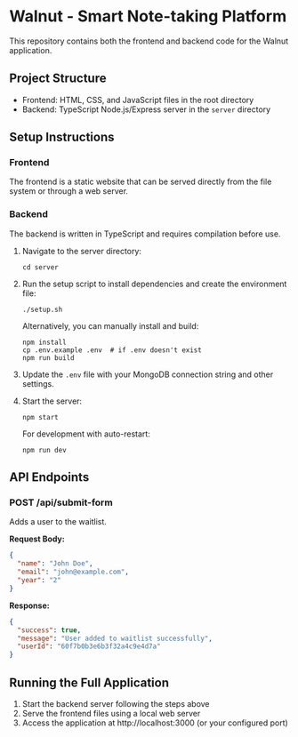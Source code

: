 # Walnut - Smart Note-taking Platform

This repository contains both the frontend and backend code for the Walnut application.

## Project Structure

- Frontend: HTML, CSS, and JavaScript files in the root directory
- Backend: TypeScript Node.js/Express server in the `server` directory

## Setup Instructions

### Frontend

The frontend is a static website that can be served directly from the file system or through a web server.

### Backend

The backend is written in TypeScript and requires compilation before use.

1. Navigate to the server directory:
   ```
   cd server
   ```

2. Run the setup script to install dependencies and create the environment file:
   ```
   ./setup.sh
   ```
   
   Alternatively, you can manually install and build:
   ```
   npm install
   cp .env.example .env  # if .env doesn't exist
   npm run build
   ```

3. Update the `.env` file with your MongoDB connection string and other settings.

4. Start the server:
   ```
   npm start
   ```
   
   For development with auto-restart:
   ```
   npm run dev
   ```

## API Endpoints

### POST /api/submit-form

Adds a user to the waitlist.

**Request Body:**
```json
{
  "name": "John Doe",
  "email": "john@example.com",
  "year": "2"
}
```

**Response:**
```json
{
  "success": true,
  "message": "User added to waitlist successfully",
  "userId": "60f7b0b3e6b3f32a4c9e4d7a"
}
```

## Running the Full Application

1. Start the backend server following the steps above
2. Serve the frontend files using a local web server
3. Access the application at http://localhost:3000 (or your configured port) 